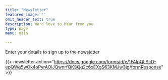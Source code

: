 ```yaml
---
title: "Newsletter"
featured_image: ''
omit_header_text: true
description: We'd love to hear from you
type: page
menu: main

---
```



Enter your details to sign up to the newsletter

{{< newsletter action="https://docs.google.com/forms/d/e/1FAIpQLScD-epQWg5wOk4oPyrAOiJQwnrfQKSQg2c6xEXgS63KMJw3jg/formResponse" >}}
